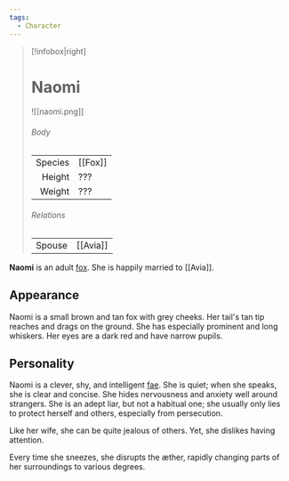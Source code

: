 ```yaml
---
tags:
  - Character
---
```

> [!infobox|right]
> # Naomi
> ![[naomi.png]]
> ###### Body
> |  |  |
> | ---: | ---- |
> | Species | [[Fox]] |
> | Height | ??? |
> | Weight | ??? |
> ###### Relations
> |  |  |
> | ---: | ---- |
> | Spouse | [[Avia]] |

**Naomi** is an adult [fox](Fox.md). She is happily married to [[Avia]].

## Appearance
Naomi is a small brown and tan fox with grey cheeks. Her tail's tan tip reaches and drags on the ground. She has especially prominent and long whiskers. Her eyes are a dark red and have narrow pupils.

## Personality
Naomi is a clever, shy, and intelligent [fae](Fae.md). She is quiet; when she speaks, she is clear and concise. She hides nervousness and anxiety well around strangers. She is an adept liar, but not a habitual one; she usually only lies to protect herself and others, especially from persecution.

Like her wife, she can be quite jealous of others. Yet, she dislikes having attention.

Every time she sneezes, she disrupts the æther, rapidly changing parts of her surroundings to various degrees.